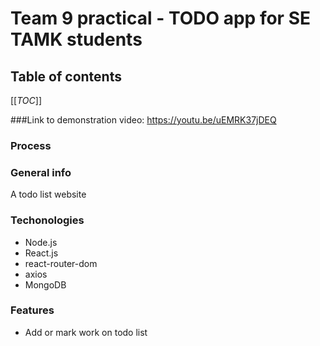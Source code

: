 # Team 9 practical - TODO app for SE TAMK students

## Table of contents
[[_TOC_]]

###Link to demonstration video: https://youtu.be/uEMRK37jDEQ

### Process


### General info

 A todo list website


### Techonologies

* Node.js
* React.js
* react-router-dom
* axios
* MongoDB

### Features
* Add or mark work on todo list
